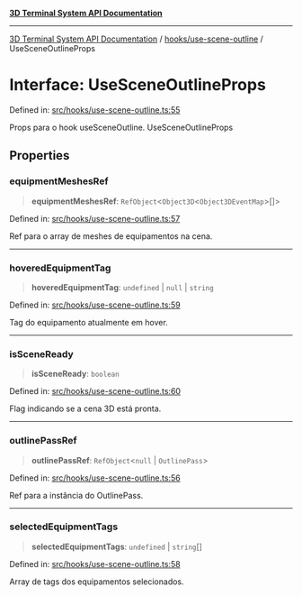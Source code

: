 [**3D Terminal System API Documentation**](../../../README.md)

***

[3D Terminal System API Documentation](../../../README.md) / [hooks/use-scene-outline](../README.md) / UseSceneOutlineProps

# Interface: UseSceneOutlineProps

Defined in: [src/hooks/use-scene-outline.ts:55](https://github.com/Dicommunitas/ThreeJS_Terminal_3D/blob/99674efc74a324fa412d902012012a3688e22f0e/src/hooks/use-scene-outline.ts#L55)

Props para o hook useSceneOutline.
 UseSceneOutlineProps

## Properties

### equipmentMeshesRef

> **equipmentMeshesRef**: `RefObject`\<`Object3D`\<`Object3DEventMap`\>[]\>

Defined in: [src/hooks/use-scene-outline.ts:57](https://github.com/Dicommunitas/ThreeJS_Terminal_3D/blob/99674efc74a324fa412d902012012a3688e22f0e/src/hooks/use-scene-outline.ts#L57)

Ref para o array de meshes de equipamentos na cena.

***

### hoveredEquipmentTag

> **hoveredEquipmentTag**: `undefined` \| `null` \| `string`

Defined in: [src/hooks/use-scene-outline.ts:59](https://github.com/Dicommunitas/ThreeJS_Terminal_3D/blob/99674efc74a324fa412d902012012a3688e22f0e/src/hooks/use-scene-outline.ts#L59)

Tag do equipamento atualmente em hover.

***

### isSceneReady

> **isSceneReady**: `boolean`

Defined in: [src/hooks/use-scene-outline.ts:60](https://github.com/Dicommunitas/ThreeJS_Terminal_3D/blob/99674efc74a324fa412d902012012a3688e22f0e/src/hooks/use-scene-outline.ts#L60)

Flag indicando se a cena 3D está pronta.

***

### outlinePassRef

> **outlinePassRef**: `RefObject`\<`null` \| `OutlinePass`\>

Defined in: [src/hooks/use-scene-outline.ts:56](https://github.com/Dicommunitas/ThreeJS_Terminal_3D/blob/99674efc74a324fa412d902012012a3688e22f0e/src/hooks/use-scene-outline.ts#L56)

Ref para a instância do OutlinePass.

***

### selectedEquipmentTags

> **selectedEquipmentTags**: `undefined` \| `string`[]

Defined in: [src/hooks/use-scene-outline.ts:58](https://github.com/Dicommunitas/ThreeJS_Terminal_3D/blob/99674efc74a324fa412d902012012a3688e22f0e/src/hooks/use-scene-outline.ts#L58)

Array de tags dos equipamentos selecionados.
